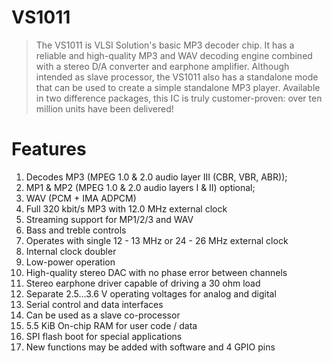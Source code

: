# VS1011
> The VS1011 is VLSI Solution's basic MP3 decoder chip. It has a reliable and high-quality MP3 and WAV decoding engine combined with a stereo D/A converter and earphone amplifier. Although intended as slave processor, the VS1011 also has a standalone mode that can be used to create a simple standalone MP3 player. Available in two difference packages, this IC is truly customer-proven: over ten million units have been delivered!

# Features
1. Decodes MP3 (MPEG 1.0 & 2.0 audio layer III (CBR, VBR, ABR));
1. MP1 & MP2 (MPEG 1.0 & 2.0 audio layers I & II) optional;
1. WAV (PCM + IMA ADPCM)
1. Full 320 kbit/s MP3 with 12.0 MHz external clock
1. Streaming support for MP1/2/3 and WAV
1. Bass and treble controls
1. Operates with single 12 - 13 MHz or 24 - 26 MHz external clock
1. Internal clock doubler
1. Low-power operation
1. High-quality stereo DAC with no phase error between channels
1. Stereo earphone driver capable of driving a 30­ ohm load
1. Separate 2.5...3.6 V operating voltages for analog and digital
1. Serial control and data interfaces
1. Can be used as a slave co-processor
1. 5.5 KiB On-chip RAM for user code / data
1. SPI flash boot for special applications
1. New functions may be added with software and 4 GPIO pins
